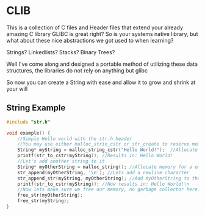 # CLIB

This is a collection of C files and Header files that extend your already amazing C library
GLIBC is great right? So is your systems native library, but what about these nice abstractions we got used to when learning?

Strings?
Linkedlists?
Stacks?
Binary Trees?

Well I've come along and designed a portable method of utilizing these data structures, the libraries do not rely on anything but glibc

So now you can create a String with ease and allow it to grow and shrink at your will

## String Example
```c
#include "str.h"

void example() {
	//Simple Hello world with the str.h header
	//You may use either malloc_strin_cstr or str_create to reserve memory with a predefined series of characters
	String* myString = malloc_string_cstr("Hello World!");	//Allocate memory for our string and presign it the value of Hello World!
	printf(str_to_cstr(myString)); //Results in: Hello World!
	//Let's add another string to it
	String* myOtherString = malloc_string(); //Allocate memory for a empty string
	str_append(myOtherString, '\n'); //Lets add a newline character
	str_append_str(myString, myOtherString); //Add myOtherString to the end of myString
	printf(str_to_cstr(myString)); //Now results in: Hello World!\n
	//Now lets make sure we free our memory, no garbage collector here!
	free_str(myOtherString);
	free_str(myString);
}
```
